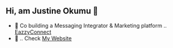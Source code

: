 <h2> Hi, am Justine Okumu 👋 </h2>

- 🔭 Co building a Messaging Integrator & Marketing platform .. [EazzyConnect](https://eazzyconnect.com)
- 🔭  .. Check [My Website](http://okumujustine.com/)
